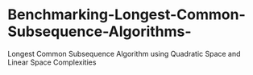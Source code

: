 # Benchmarking-Longest-Common-Subsequence-Algorithms-
Longest Common Subsequence Algorithm using Quadratic Space and Linear Space Complexities
